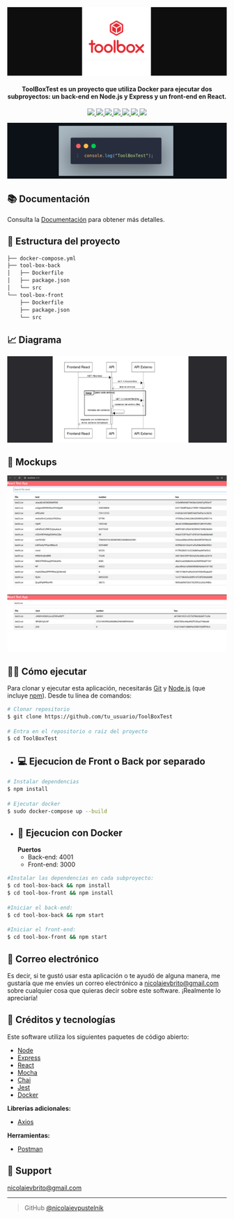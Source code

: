 # <h1 align="center">
  <br>
   <a href=""><img src="./public/img/toolbox.png" alt=""></a>
</h1>

<h4 align="center">ToolBoxTest es un proyecto que utiliza Docker para ejecutar dos subproyectos: un back-end en Node.js y Express y un front-end en React.</h4>

<p align="center">
  <a href="">
    <img src="https://img.shields.io/badge/node-14.17.4-green">
  </a>
  <a href="">
    <img src="https://img.shields.io/badge/express-4.17.1-green">
  </a>
  <a href="">
    <img src="https://img.shields.io/badge/react-17.0.2-blue">
  </a>
  <a href="">
    <img src="https://img.shields.io/badge/mocha-10.0.0-yellowgreen">
  </a>
  <a href="">
    <img src="https://img.shields.io/badge/chai-4.3.6-blue">
  </a>
  <a href="">
    <img src="https://img.shields.io/badge/jest-27.0.6-orange">
  </a>
  <a href="">
    <img src="https://img.shields.io/badge/docker-latest-blue">
  </a>
</p>

![screenshot](./public/img/code.png)

## 📚 Documentación
Consulta la [Documentación](https://tbxnet.applytojob.com/questionnaire/5fb6954bc1c6f/prospect_20240119170406_6ZKWUPJSILNUASL7/projob_20240119170406_KYYG56YA7TJO62YK) para obtener más detalles.

## 📄 Estructura del proyecto
```bash
├── docker-compose.yml
├── tool-box-back
│   ├── Dockerfile
│   ├── package.json
│   └── src
└── tool-box-front
    ├── Dockerfile
    ├── package.json
    └── src
```

## 📈 Diagrama
<img src="./public/img/diagram.png">

## 📱 Mockups
<img src="./public/img/test.png">
<img src="./public/img/test2.png">

## 🏃‍♂️ Cómo ejecutar

Para clonar y ejecutar esta aplicación, necesitarás [Git](https://git-scm.com) y [Node.js](https://nodejs.org/en/download/) (que incluye [npm](http://npmjs.com)). Desde tu línea de comandos:


```bash
# Clonar repositorio
$ git clone https://github.com/tu_usuario/ToolBoxTest

# Entra en el repositorio o raiz del proyecto
$ cd ToolBoxTest
```

* ## 💻 Ejecucion de Front o Back por separado 

```bash
# Instalar dependencias
$ npm install

# Ejecutar docker
$ sudo docker-compose up --build
```

* ## 🐳 Ejecucion con Docker
  **Puertos**
    - Back-end: 4001
    - Front-end: 3000

```bash
#Instalar las dependencias en cada subproyecto:
$ cd tool-box-back && npm install
$ cd tool-box-front && npm install

#Iniciar el back-end:
$ cd tool-box-back && npm start

#Iniciar el front-end:
$ cd tool-box-front && npm start
```

## 📩 Correo electrónico

Es decir, si te gustó usar esta aplicación o te ayudó de alguna manera, me gustaría que me envíes un correo electrónico a <nicolaievbrito@gmail.com> sobre cualquier cosa que quieras decir sobre este software. ¡Realmente lo apreciaría!

## 🙌 Créditos y tecnologías

Este software utiliza los siguientes paquetes de código abierto:


* [Node](https://nodejs.org/)
* [Express](https://expressjs.com/)
* [React](https://reactjs.org/)
* [Mocha](https://mochajs.org/)
* [Chai](https://www.chaijs.com/)
* [Jest](https://jestjs.io/)
* [Docker](https://www.docker.com/)

**Librerías adicionales:**

* [Axios](https://github.com/axios/axios)

**Herramientas:**

* [Postman](https://www.postman.com/)

## 🔧 Support
<nicolaievbrito@gmail.com>

---

> GitHub [@nicolaievpustelnik](https://github.com/nicolaievpustelnik) &nbsp;
